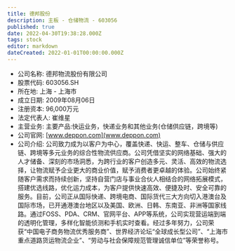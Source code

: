 ```yaml
---
title: 德邦股份
description: 主板 - 仓储物流 - 603056
published: true
date: 2022-04-30T19:38:28.000Z
tags: stock
editor: markdown
dateCreated: 2022-01-01T00:00:00.000Z
---
```


- 公司名称: 德邦物流股份有限公司
- 股票代码: 603056.SH
- 所在地: 上海 - 上海市
- 成立日期: 2009年08月06日
- 注册资本: 96,000万元
- 法定代表人: 崔维星
- 主营业务: 主要产品:快运业务，快递业务和其他业务(仓储供应链，跨境等)
- 公司官网: [www.deppon.com](www.deppon.com)
- 公司介绍: 公司致力成为以客户为中心，覆盖快递、快运、整车、仓储与供应链、跨境等多元业务的综合性物流供应商。公司凭借坚实的网络基础、强大的人才储备、深刻的市场洞悉，为跨行业的客户创造多元、灵活、高效的物流选择，让物流赋予企业更大的商业价值，赋予消费者更卓越的体验。公司始终紧随客户需求而持续创新，坚持自营门店与事业合伙人相结合的网络拓展模式，搭建优选线路，优化运力成本，为客户提供快速高效、便捷及时、安全可靠的服务。目前，公司正从国际快递、跨境电商、国际货代三大方向切入港澳台及国际市场，已开通港澳台地区以及美国、欧洲、日韩、东南亚、非洲等国家线路。通过FOSS、PDA、CRM、官网平台、APP等系统，公司实现营运端到端的透明化管理，多样化智能侦测和手机实时查看。经过多年努力，公司荣获“中国电子商务物流优秀服务商”、世界经济论坛“全球成长型公司”、“上海市重点道路货运物流企业”、“劳动与社会保障规范管理诚信单位”等荣誉称号。


